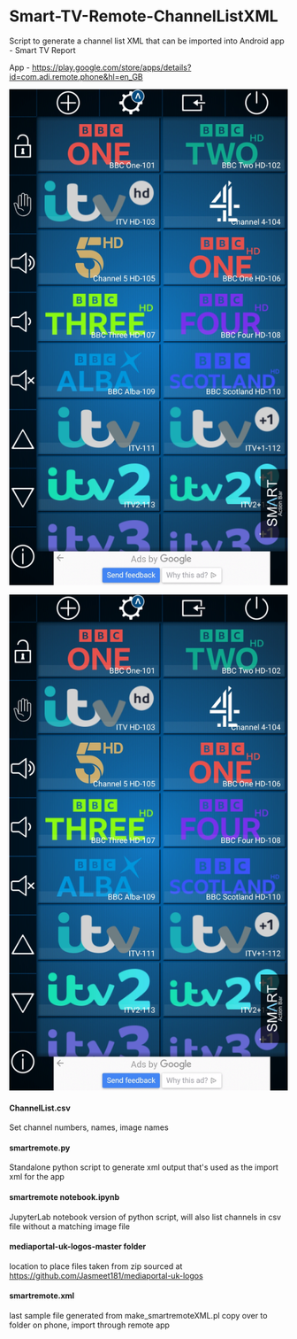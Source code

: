 # Smart-TV-Remote-ChannelListXML
Script to generate a channel list XML that can be imported into Android app - Smart TV Report

App - https://play.google.com/store/apps/details?id=com.adi.remote.phone&hl=en_GB

![alt text](https://github.com/lakeuk/Smart-TV-Remote-ChannelListXML/raw/master/README-assets/smartremote-01.jpg)

![Alt text](./README-assets/smartremote-01.jpg?raw=true "Smart Remote")

#### ChannelList.csv  
Set channel numbers, names, image names

#### smartremote.py  
Standalone python script to generate xml output that's used as the import xml for the app

#### smartremote notebook.ipynb  
JupyterLab notebook version of python script, will also list channels in csv file without a matching image file

#### mediaportal-uk-logos-master folder  
location to place files taken from zip sourced at https://github.com/Jasmeet181/mediaportal-uk-logos

#### smartremote.xml  
last sample file generated from make_smartremoteXML.pl
  copy over to folder on phone, import through remote app
